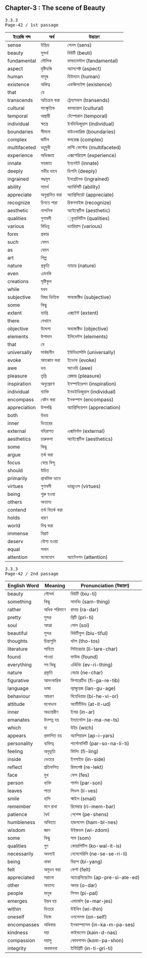 ## Chapter-3 : The scene of Beauty

####

<kbd>3.3.3</kbd><br><kbd>Page-42 / 1st passage</kbd>

| ইংরেজি শব্দ  | অর্থ            | উচ্চারণ                       |
| ------------ | --------------- | ----------------------------- |
| sense        | ইন্দ্রিয়        | সেনস (sens)                   |
| beauty       | সুন্দর্য        | বিউটি (beuti)                 |
| fundamental  | মৌলিক           | ফান্ডামেন্টাল (fandamental)   |
| aspect       | দৃষ্টিভঙ্গি     | অ্যাসপেক্ট (aspect)           |
| human        | মানুষ           | হিউম্যান (human)              |
| existence    | অস্তিত্ব        | একজিসটেন্স (existence)        |
| that         | যে              |                               |
| transcends   | অতিক্রম করা     | ট্রেনসেন্ডস (transends)       |
| cultural     | সাংস্কৃতিক      | কালচারাল (cultural)           |
| temporal     | অস্থায়ী         | টেম্পোরাল (temporal)          |
| individual   | স্বতন্ত্র       | ইনডিভিজুয়াল (individual)      |
| boundaries   | সীমানা          | বাউওন্ডারিজ (boundaries)      |
| complex      | জটিল            | কমপ্লেক্স (complex)           |
| multifaceted | বহুমুখী         | মাল্টি ফেস্টেড (multifaceted) |
| experience   | অভিজ্ঞতা        | এক্সপেরিয়েন্স (experience)    |
| innate       | সহজাত           | ইননেইট (innate)               |
| deeply       | গভীর ভাবে       | ডিপলি (deeply)                |
| ingrained    | বদ্ধমূল         | ইনগ্রেইনড (ingrained)         |
| ability      | সামর্থ          | অ্যাবিলিটি (ability)          |
| appreciate   | অনুপ্রানিত করা  | অ্যাপ্রিসিয়েট (appreciate)    |
| recognize    | চিনতে পারা      | রিকগনাইজ (recognize)          |
| aesthetic    | নান্দনিক        | অ্যাইস্থেটিক (aesthetic)      |
| qualities    | গুণাবলী         | ্কুয়ালিটিস (qualities)        |
| various      | বিভিন্ন         | ভ্যারিয়াস (various)           |
| form         | প্রকার          |                               |
| such         | যেমন            |                               |
| as           | যেমন            |                               |
| art          | শিল্প           |                               |
| nature       | প্রকৃতি         | ন্যাচার (nature)              |
| even         | এমনকি           |                               |
| creations    | সৃষ্টিকুল       |                               |
| while        | যখন             |                               |
| subjective   | বিষয় ভিত্তিক    | সাবজেক্টিভ (subjective)       |
| some         | কিছু            |                               |
| extent       | ব্যাপ্তি        | এক্সটেন্ট (extent)            |
| there        | যেখানে          |                               |
| objective    | উদ্দেশ্য        | অবজেক্টিভ (objective)         |
| elements     | উপাদান          | ইলিমেন্টস (elements)          |
| that         | যে              |                               |
| universally  | সার্বজনীন       | ইউনিভার্সালি (universally)    |
| evoke        | আহব্বান করা     | ইভোক (evoke)                  |
| awe          | ভয়              | অ্যাওয়ি (awe)                 |
| pleasure     | তৃপ্তি          | প্লেজার (pleasure)            |
| inspiration  | অনুপ্রেরণা      | ইনস্পাইরেশন (inspiration)     |
| individual   | ব্যাক্তি        | ইনডইভিজুয়াল (individual)      |
| encompass    | বেষ্টন করা      | ইনকম্পাস (encompass)          |
| appreciation | উপলব্ধি         | অ্যাপ্রিসিয়েশন (appreciation) |
| both         | উভয়             |                               |
| inner        | ভিতরের          |                               |
| external     | বহিরাগত         | এক্সটার্নাল (external)        |
| aesthetics   | চারুকলা         | অ্যাইস্থেটিক (aesthetics)     |
| some         | কিছু            |                               |
| argue        | তর্ক করা        |                               |
| focus        | কেন্দ্র বিন্দু  |                               |
| should       | উচিত            |                               |
| primarily    | প্রাথমিক ভাবে   |                               |
| virtues      | গুণাবলী         | ভারচুওস (virtues)             |
| being        | শুরু হওয়া       |                               |
| others       | অন্যান্য        |                               |
| contend      | তর্ক বিতর্ক করা |                               |
| holds        | ধারণ            |                               |
| world        | বিশ্ব করা       |                               |
| immense      | বিরাট           |                               |
| deserv       | যৌগ্য হওয়া      |                               |
| equal        | সমান            |                               |
| attention    | মনোযোগ          | অ্যাটেনশন (attention)         |

<kbd>3.3.3</kbd><br><kbd>Page-42 / 2nd passage</kbd>

| English Word | Meaning      | Pronunciation (উচ্চারণ)             |
| ------------ | ------------ | ----------------------------------- |
| beauty       | সৌন্দর্য     | বিউটি (biu-ti)                      |
| something    | কিছু         | সামথিং (sam-thing)                  |
| rather       | অধিক পরিমাণে | রাদার (ra-dar)                      |
| pretty       | সুন্দর       | প্রিটি (pri-ti)                     |
| soul         | আত্মা        | সোল (sol)                           |
| beautiful    | সুন্দর       | বিউটিফুল (biu-tiful)                |
| thoughts     | চিন্তাগুলি   | থটস (tho-tos)                       |
| literature   | সাহিত্য      | লিটারেচার (li-tare-char)            |
| found        | পাওয়া       | ফাউন্ড (found)                      |
| everything   | সব কিছু      | এভ্রিথিং (ev-ri-thing)              |
| nature       | প্রকৃতি      | নেচার (ne-char)                     |
| figurative   | আলংকারিক     | ফিগারেটিভ (fi-ga-re-tib)            |
| language     | ভাষা         | ল্যাঙ্গুয়েজ (lan-gu-age)           |
| behaviour    | আচরণ         | বিহেভিয়ার (bi-he-vi-or)            |
| attitude     | মনোভাব       | অ্যাটিটিউড (at-it-ud)               |
| inner        | অভ্যন্তরীণ   | ইনার (in-ar)                        |
| emanates     | উত্পন্ন হয়  | ইম্যানেটস (e-ma-ne-ts)              |
| which        | যা           | উইচ (wich)                          |
| appears      | প্রকাশিত হয় | অ্যাপিয়ারস (ap-i-yars)             |
| personality  | ব্যক্তিত্ব   | পার্সোনালিটি (par-so-na-li-ti)      |
| feeling      | অনুভূতি      | ফিলিং (fi-ling)                     |
| inside       | ভেতরে        | ইনসাইড (in-side)                    |
| reflect      | প্রতিফলিত    | রিফলেক্ট (re-lekt)                  |
| face         | মুখ          | ফেস (fes)                           |
| person       | ব্যক্তি      | পার্সন (par-son)                    |
| leaves       | পাতা         | লিভস (li-ves)                       |
| smile        | হাসি         | স্মাইল (smail)                      |
| remember     | মনে রাখা     | রিমেম্বার (ri-mem-bar)              |
| patience     | ধৈর্য        | পেশেন্স (pe-shens)                  |
| humbleness   | অবিহত্য      | হাম্বলনেস (ham-bl-nes)              |
| wisdom       | জ্ঞান        | উইজডম (wi-zdom)                     |
| some         | কিছু         | সাম (som)                           |
| qualities    | গুণ          | কোয়ালিটিস (ko-wal-it-is)           |
| necessarily  | অবশ্যই       | নেসেসেরিলি (ne-se-se-ri-li)         |
| being        | থাকা         | বিয়ন্গ (bi-yang)                   |
| felt         | অনুভব করা    | ফেল্ট (felt)                        |
| appreciated  | সরানো        | অ্যাপ্রেসিয়েটেড (ap-pre-si-ate-ed) |
| other        | অন্যান্য     | অদার (o-dar)                        |
| people       | মানুষ        | পিপল (pi-pal)                       |
| emerges      | উদ্ভব হয়    | এমার্জেস (e-mar-jes)                |
| within       | ভিতরে        | উইথিন (wi-thin)                     |
| oneself      | নিজে         | ওনসেলফ (on-self)                    |
| encompasses  | অধিকার       | ইনকাম্পাসেস (in-ka-m-pa-ses)        |
| kindness     | দয়া         | কাইন্ডনেস (kain-d-nas)              |
| compassion   | দয়ালু       | কোমপাশন (kom-pa-shon)               |
| integrity    | অবমাননা      | ইন্টিগ্রিটি (in-ti-gri-ti)          |
